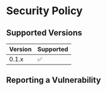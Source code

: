 # Security Policy

## Supported Versions

| Version | Supported          |
| ------- | ------------------ |
| 0.1.x   | :white_check_mark: |


## Reporting a Vulnerability